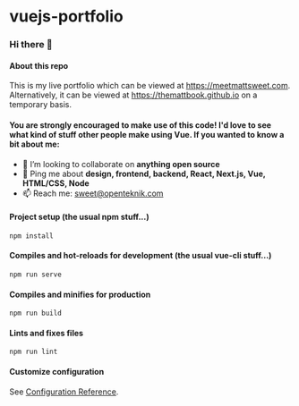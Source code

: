 # vuejs-portfolio

### Hi there 👋

#### About this repo

This is my live portfolio which can be viewed at https://meetmattsweet.com. Alternatively, it can be viewed at https://themattbook.github.io on a temporary basis.

#### You are strongly encouraged to make use of this code! I'd love to see what kind of stuff other people make using Vue. If you wanted to know a bit about me:

- 👯 I’m looking to collaborate on **anything open source**
- 💬 Ping me about **design, frontend, backend, React, Next.js, Vue, HTML/CSS, Node**
- 📫 Reach me: sweet@openteknik.com

#### Project setup (the usual npm stuff...)

```
npm install
```

#### Compiles and hot-reloads for development (the usual vue-cli stuff...)

```
npm run serve
```

#### Compiles and minifies for production

```
npm run build
```

#### Lints and fixes files

```
npm run lint
```

#### Customize configuration

See [Configuration Reference](https://cli.vuejs.org/config/).
